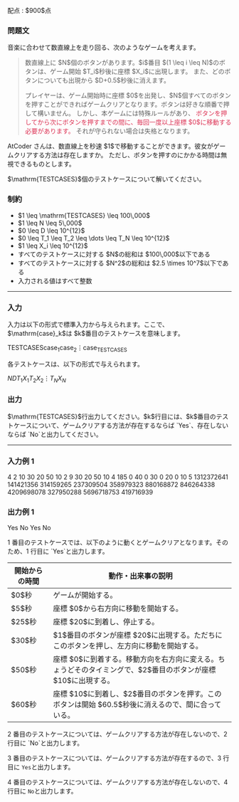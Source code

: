 
<div>

<span>

<span>

<p>
配点 : $900$点
</p>

<div>

<section>

### **問題文**

<p>
音楽に合わせて数直線上を走り回る、次のようなゲームを考えます。
</p>

<blockquote>

<p>
数直線上に $N$個のボタンがあります。$i$番目 $(1 \leq i \leq N)$のボタンは、ゲーム開始 $T_i$秒後に座標 $X_i$に出現します。
また、どのボタンについても出現から $D+0.5$秒後に消えます。
</p>

<p>
プレイヤーは、ゲーム開始時に座標 $0$を出発し、$N$個すべてのボタンを押すことができればゲームクリアとなります。ボタンは好きな順番で押して構いません。
しかし、本ゲームには特殊ルールがあり、
<font color="DD3355">ボタンを押してから次にボタンを押すまでの間に、毎回一度以上座標 $0$に移動する必要があります。</font>
それが守られない場合は失格となります。
</p>

</blockquote>

<p>
AtCoder さんは、数直線上を秒速 $1$で移動することができます。彼女がゲームクリアする方法は存在しますか。
ただし、ボタンを押すのにかかる時間は無視できるものとします。
</p>

<p>
$\mathrm{TESTCASES}$個のテストケースについて解いてください。
</p>

</section>

</div>

<div>

<section>

### **制約**

<ul>

<li>
$1 \leq \mathrm{TESTCASES} \leq 100\,000$
</li>

<li>
$1 \leq N \leq 5\,000$
</li>

<li>
$0 \leq D \leq 10^{12}$
</li>

<li>
$0 \leq T_1 \leq T_2 \leq \dots \leq T_N \leq 10^{12}$
</li>

<li>
$1 \leq X_i \leq 10^{12}$
</li>

<li>
すべてのテストケースに対する $N$の総和は $100\,000$以下である
</li>

<li>
すべてのテストケースに対する $N^2$の総和は $2.5 \times 10^7$以下である
</li>

<li>
入力される値はすべて整数
</li>

</ul>

</section>

</div>

---

<div>

<div>

<section>

### **入力**

<p>
入力は以下の形式で標準入力から与えられます。ここで、$\mathrm{case}_k$は $k$番目のテストケースを意味します。
</p>

<div>

$\mathrm{TESTCASES}$$\mathrm{case}_1$$\mathrm{case}_2$$\vdots$$\mathrm{case}_{\mathrm{TESTCASES}}$
</div>

<p>
各テストケースは、以下の形式で与えられます。
</p>

<div>

$N$$D$$T_1$$X_1$$T_2$$X_2$$\vdots$$T_N$$X_N$
</div>

</section>

</div>

<div>

<section>

### **出力**

<p>
$\mathrm{TESTCASES}$行出力してください。$k$行目には、$k$番目のテストケースについて、ゲームクリアする方法が存在するならば `Yes`、存在しないならば `No`と出力してください。
</p>

</section>

</div>

</div>

---

<div>

<section>

### **入力例 1**

<div>

4
2
10
30 20
50 10
2
9
30 20
50 10
4
185
0 40
0 30
0 20
0 10
5
1312372641
141421356 314159265
237309504 358979323
880168872 846264338
4209698078 327950288
5696718753 419716939

</div>

</section>

</div>

<div>

<section>

### **出力例 1**

<div>

Yes
No
Yes
No

</div>

<p>
1 番目のテストケースでは、以下のように動くとゲームクリアとなります。そのため、1 行目に `Yes`と出力します。
</p>

<table>

<thead>

<tr>

<th>
開始からの時間
</th>

<th>
動作・出来事の説明
</th>

</tr>

</thead>

<tbody>

<tr>

<td>
$0$秒
</td>

<td>
ゲームが開始する。
</td>

</tr>

<tr>

<td>
$5$秒
</td>

<td>
座標 $0$から右方向に移動を開始する。
</td>

</tr>

<tr>

<td>
$25$秒
</td>

<td>
座標 $20$に到着し、停止する。
</td>

</tr>

<tr>

<td>
$30$秒
</td>

<td>
$1$番目のボタンが座標 $20$に出現する。ただちにこのボタンを押し、左方向に移動を開始する。
</td>

</tr>

<tr>

<td>
$50$秒
</td>

<td>
座標 $0$に到着する。移動方向を右方向に変える。ちょうどそのタイミングで、$2$番目のボタンが座標 $10$に出現する。
</td>

</tr>

<tr>

<td>
$60$秒
</td>

<td>
座標 $10$に到着し、$2$番目のボタンを押す。このボタンは開始 $60.5$秒後に消えるので、間に合っている。
</td>

</tr>

</tbody>

</table>

<p>
2 番目のテストケースについては、ゲームクリアする方法が存在しないので、2 行目に `No`と出力します。

3 番目のテストケースについては、ゲームクリアする方法が存在するので、3 行目に `Yes`と出力します。

4 番目のテストケースについては、ゲームクリアする方法が存在しないので、4 行目に `No`と出力します。
</p>

</section>

</div>

</span>

</span>

</div>

